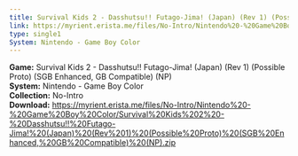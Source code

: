```yaml
---
title: Survival Kids 2 - Dasshutsu!! Futago-Jima! (Japan) (Rev 1) (Possible Proto) (SGB Enhanced, GB Compatible) (NP)
link: https://myrient.erista.me/files/No-Intro/Nintendo%20-%20Game%20Boy%20Color/Survival%20Kids%202%20-%20Dasshutsu!!%20Futago-Jima!%20(Japan)%20(Rev%201)%20(Possible%20Proto)%20(SGB%20Enhanced,%20GB%20Compatible)%20(NP).zip
type: single1
System: Nintendo - Game Boy Color
---
```

<b>Game:</b> Survival Kids 2 - Dasshutsu!! Futago-Jima! (Japan) (Rev 1) (Possible Proto) (SGB Enhanced, GB Compatible) (NP)<br>
<b>System:</b> Nintendo - Game Boy Color<br>
<b>Collection:</b> No-Intro<br>
<b>Download:</b> https://myrient.erista.me/files/No-Intro/Nintendo%20-%20Game%20Boy%20Color/Survival%20Kids%202%20-%20Dasshutsu!!%20Futago-Jima!%20(Japan)%20(Rev%201)%20(Possible%20Proto)%20(SGB%20Enhanced,%20GB%20Compatible)%20(NP).zip